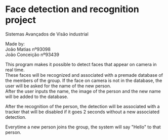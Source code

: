 # Face detection and recognition project
Sistemas Avançados de Visão industrial

Made by:<br />
João Matias nº93098<br />
João Conceição nº93439<br />


This program makes it possible to detect faces that appear on camera in real time.<br /> These faces will be recognized and associated with a premade database of the members of the group. If the face on camera is not in the database, the user will be asked for the name of the new person.<br /> After the user inputs the name, the image of the person and the new name will be added to the database.

After the recognition of the person, the detection will be associated with a tracker that will be disabled if it goes 2 seconds without a new associated detection. <br />

Everytime a new person joins the group, the system will say "Hello" to that person.
